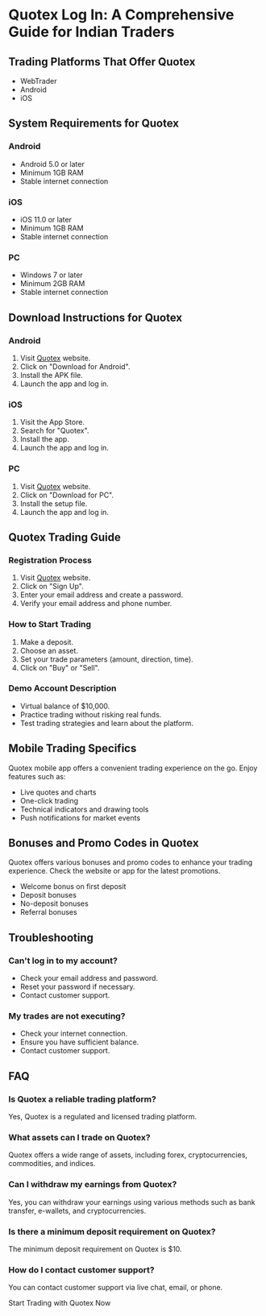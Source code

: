 # Quotex Log In: A Comprehensive Guide for Indian Traders

## Trading Platforms That Offer Quotex

-   WebTrader
-   Android
-   iOS

## System Requirements for Quotex

### Android

-   Android 5.0 or later
-   Minimum 1GB RAM
-   Stable internet connection

### iOS

-   iOS 11.0 or later
-   Minimum 1GB RAM
-   Stable internet connection

### PC

-   Windows 7 or later
-   Minimum 2GB RAM
-   Stable internet connection

## Download Instructions for Quotex

### Android

1.  Visit [Quotex](\%22https://traff.sbs/brokerqxsignup\%22) website.
2.  Click on "Download for Android".
3.  Install the APK file.
4.  Launch the app and log in.

### iOS

1.  Visit the App Store.
2.  Search for "Quotex".
3.  Install the app.
4.  Launch the app and log in.

### PC

1.  Visit [Quotex](\%22https://traff.sbs/brokerqxsignup\%22) website.
2.  Click on "Download for PC".
3.  Install the setup file.
4.  Launch the app and log in.

## Quotex Trading Guide

### Registration Process

1.  Visit [Quotex](\%22https://traff.sbs/brokerqxsignup\%22) website.
2.  Click on "Sign Up".
3.  Enter your email address and create a password.
4.  Verify your email address and phone number.

### How to Start Trading

1.  Make a deposit.
2.  Choose an asset.
3.  Set your trade parameters (amount, direction, time).
4.  Click on "Buy" or "Sell".

### Demo Account Description

-   Virtual balance of \$10,000.
-   Practice trading without risking real funds.
-   Test trading strategies and learn about the platform.

## Mobile Trading Specifics

Quotex mobile app offers a convenient trading experience on the go.
Enjoy features such as:

-   Live quotes and charts
-   One-click trading
-   Technical indicators and drawing tools
-   Push notifications for market events

## Bonuses and Promo Codes in Quotex

Quotex offers various bonuses and promo codes to enhance your trading
experience. Check the website or app for the latest promotions.

-   Welcome bonus on first deposit
-   Deposit bonuses
-   No-deposit bonuses
-   Referral bonuses

## Troubleshooting

### Can\'t log in to my account?

-   Check your email address and password.
-   Reset your password if necessary.
-   Contact customer support.

### My trades are not executing?

-   Check your internet connection.
-   Ensure you have sufficient balance.
-   Contact customer support.

## FAQ

### Is Quotex a reliable trading platform?

Yes, Quotex is a regulated and licensed trading platform.

### What assets can I trade on Quotex?

Quotex offers a wide range of assets, including forex, cryptocurrencies,
commodities, and indices.

### Can I withdraw my earnings from Quotex?

Yes, you can withdraw your earnings using various methods such as bank
transfer, e-wallets, and cryptocurrencies.

### Is there a minimum deposit requirement on Quotex?

The minimum deposit requirement on Quotex is \$10.

### How do I contact customer support?

You can contact customer support via live chat, email, or phone.

Start Trading with Quotex Now

